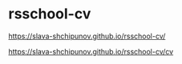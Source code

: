# rsschool-cv
https://slava-shchipunov.github.io/rsschool-cv/

https://slava-shchipunov.github.io/rsschool-cv/cv
